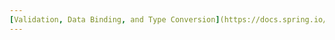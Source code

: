 ```yaml
---
[Validation, Data Binding, and Type Conversion](https://docs.spring.io/spring/docs/5.2.6.RELEASE/spring-framework-reference/core.html#validation )(Version 5.2.6.RELEASE)
---
```

